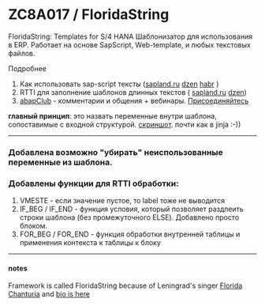 # ZC8A017 / FloridaString
FloridaString: Templates for S/4 HANA
Шаблонизатор для использования в ERP. Работает на основе SapScript, Web-template, и любых текстовых файлов.

Подробнее
1) Как использовать sap-script тексты ([sapland.ru](https://sappro.sapland.ru/publications/vlozhennie-texti-kak-vozmozhnosti-dlya-kompozitsii-razdeleniya-na-chasti-v-dlinn.html) [dzen](https://dzen.ru/a/ZtsCgjkvRgtUwfHz) [habr](https://habr.com/ru/articles/841422/) )
2) RTTI для заполнение шаблонов длинных текстов ( [sapland.ru](https://sappro.sapland.ru/author-column/21773) [dzen](https://dzen.ru/a/Z27d3qZuuGeS9WFv))
3) [abapClub](https://t.me/ABAPclub) - комментарии и общения + вебинары. [Присоединяйтесь](https://t.me/ABAPclub)

**главный принцип**: это назвать переменные внутри шаблона, сопоставимые с входной структурой. [скриншот](https://github.com/OlegBash599/ZC8A017/blob/main/pict_rtti_sapscript.png). почти как в jinja :-))

------------------
### Добавлена возможно "убирать" неиспользованные переменные из шаблона.
### Добавлены функции для RTTI обработки:
1) VMESTE - если значение пустое, то label тоже не выводится
2) IF_BEG / IF_END - функция условия, который позволяет раздлеить строки шаблона (без промежуточного ELSE). Добавлено просто блоком.
3) FOR_BEG / FOR_END - функция обработки внутренней таблицы и применения контекста к таблицы к блоку
--------------

#### notes
Framework is called FloridaString because of Leningrad's singer [Florida Chanturia](https://vk.com/florida88888) and [bio is here](https://uznayvse.ru/znamenitosti/biografiya-floridachanturiya.html)
